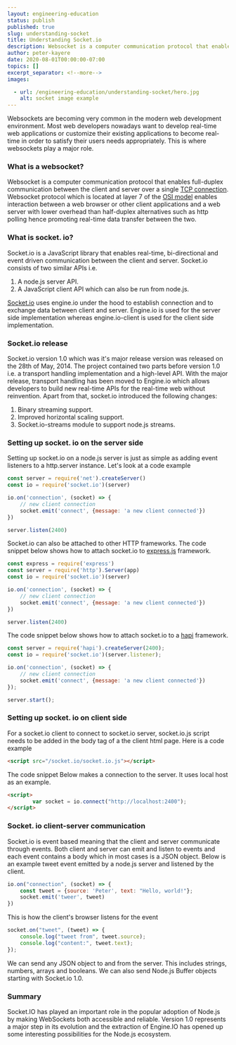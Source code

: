 ```yaml
---
layout: engineering-education
status: publish
published: true
slug: understanding-socket
title: Understanding Socket.io
description: Websocket is a computer communication protocol that enables full-duplex communication between the client and server over a single TCP connection.
author: peter-kayere
date: 2020-08-01T00:00:00-07:00
topics: []
excerpt_separator: <!--more-->
images:

  - url: /engineering-education/understanding-socket/hero.jpg
    alt: socket image example
---
```

Websockets are becoming very common in the modern web development environment. Most web developers nowadays want to develop real-time web applications or customize their existing applications to become real-time in order to satisfy their users needs appropriately. This is where websockets play a major role.
<!--more-->
### What is a websocket?
Websocket is a computer communication protocol that enables full-duplex communication between the client and server over a single [TCP connection](https://en.wikipedia.org/wiki/Transmission_Control_Protocol).
Websocket protocol which is located at layer 7 of the [OSI model](https://en.wikipedia.org/wiki/OSI_model) enables interaction between a web browser or other client applications and a web server with lower overhead than half-duplex alternatives such as http polling hence promoting real-time data transfer between the two.

### What is socket. io?
Socket.io is a JavaScript library that enables real-time, bi-directional and event driven communication between the client and server.
Socket.io consists of two similar APIs i.e.
1. A node.js server API.
2. A JavaScript client API which can also be run from node.js.

[Socket.io](http://socket.io) uses engine.io under the hood to establish connection and to exchange data between client and server. Engine.io is used for the server side implementation whereas engine.io-client is used for the client side implementation.

### Socket.io release
Socket.io version 1.0 which was it's major release version was released on the 28th of May, 2014. The project contained two parts before version 1.0 i.e. a transport handling implementation and a high-level API. With the major release, transport handling has been moved to Engine.io which allows developers to build new real-time APIs for the real-time web without reinvention.
Apart from that, socket.io introduced the following changes:
1. Binary streaming support.
2. Improved horizontal scaling support.
3. Socket.io-streams module to support node.js streams.

### Setting up socket. io on the server side
Setting up socket.io on a node.js server is just as simple as adding event listeners to a http.server instance.
Let's look at a code example

```javascript
const server = require('net').createServer()
const io = require('socket.io')(server)

io.on('connection', (socket) => {
    // new client connection
    socket.emit('connect', {message: 'a new client connected'})
})

server.listen(2400)
```
Socket.io can also be attached to other HTTP frameworks.
The code snippet below shows how to attach socket.io to [express.js](http://expressjs.com) framework.

```javascript
const express = require('express')
const server = require('http').Server(app)
const io = require('socket.io')(server)

io.on('connection', (socket) => {
    // new client connection
    socket.emit('connect', {message: 'a new client connected'})
})

server.listen(2400)
```
The code snippet below shows how to attach socket.io to a [hapi](https://hapi.dev) framework.

```javascript
const server = require('hapi').createServer(2400);
const io = require('socket.io')(server.listener);

io.on('connection', (socket) => {
    // new client connection
    socket.emit('connect', {message: 'a new client connected'})
});

server.start();
```
### Setting up socket. io on client side
For a socket.io client to connect to socket.io server, socket.io.js script needs to be added in the body tag of a the client html page.
Here is a code example

```html
<script src="/socket.io/socket.io.js"></script>
```

The code snippet Below makes a connection to the server. It uses local host as an example.

```html
<script>  
        var socket = io.connect("http://localhost:2400");
</script>
```
### Socket. io client-server communication
Socket.io is event based meaning that the client and server communicate through events. Both client and server can emit and listen to events and each event contains a body which in most cases is a JSON object.
Below is an example tweet event emitted by a node.js server and listened by the client.

```javascript
io.on("connection", (socket) => {
    const tweet = {source: 'Peter', text: "Hello, world!"};
    socket.emit('tweer', tweet)
})
```
This is how the client's browser listens for the event

```javascript
socket.on("tweet", (tweet) => {
    console.log("tweet from", tweet.source);
    console.log("content:", tweet.text);
});
```
We can send any JSON object to and from the server. This includes strings, numbers, arrays and booleans. We can also send Node.js Buffer objects starting with Socket.io 1.0.

### Summary
Socket.IO has played an important role in the popular adoption of Node.js by making WebSockets both accessible and reliable. Version 1.0 represents a major step in its evolution and the extraction of Engine.IO has opened up some interesting possibilities for the Node.js ecosystem.
